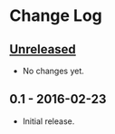 # Change Log

## [Unreleased]
- No changes yet.

## 0.1 - 2016-02-23
- Initial release.

[Unreleased]: https://github.com/your-name/sibiro/compare/0.1...HEAD
